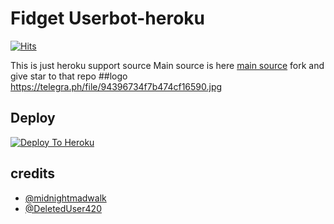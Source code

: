 # Fidget Userbot-heroku
[![Hits](https://hits.seeyoufarm.com/api/count/incr/badge.svg?url=https%3A%2F%2Fgithub.com%2FMr-confused%2Fcatpack&count_bg=%2379C83D&title_bg=%23555555&icon=&icon_color=%23E7E7E7&title=hits&edge_flat=false)](https://github.com/king-cobra-user/FIDJET-USERBOT/https://github.com/king-cobra-user/FIDJET-USERBOT)

This is just heroku support source 
Main source is here [main source](https://github.com/king-cobra-user/FIDJET-USERBOT/https://github.com/king-cobra-user/FIDJET-USERBOT) fork and give star to that repo 
##logo
https://telegra.ph/file/94396734f7b474cf16590.jpg
## Deploy
[![Deploy To Heroku](https://www.herokucdn.com/deploy/button.svg)](https://dashboard.heroku.com/new?button-url=https%3A%2F%2Fgithub.com%2FMr-confused%2Fcatpack&template=https%3A%2F%2Fgithub.com%2FMr-confused%2Fcatpack)

## credits
   - [@midnightmadwalk](https://t.me/midnightmadwalk)
   - [@DeletedUser420](https://t.me/DeletedUser420)
